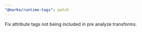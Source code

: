 ```yaml
---
"@marko/runtime-tags": patch
---
```


Fix attribute tags not being included in pre analyze transforms.
